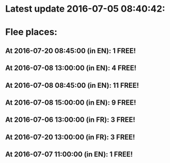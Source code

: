 # Latest update 2016-07-05 08:40:42:
# Flee places:
## At 2016-07-20 08:45:00 (in EN): 1 FREE!
## At 2016-07-08 13:00:00 (in EN): 4 FREE!
## At 2016-07-08 08:45:00 (in EN): 11 FREE!
## At 2016-07-08 15:00:00 (in EN): 9 FREE!
## At 2016-07-06 13:00:00 (in FR): 3 FREE!
## At 2016-07-20 13:00:00 (in FR): 3 FREE!
## At 2016-07-07 11:00:00 (in EN): 1 FREE!
